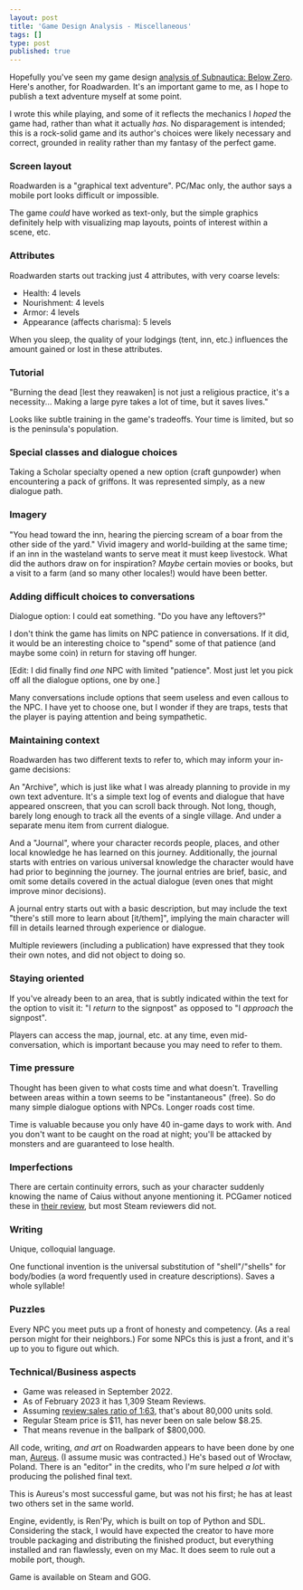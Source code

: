 ```yaml
---
layout: post
title: 'Game Design Analysis - Miscellaneous'
tags: []
type: post
published: true
---
```


Hopefully you've seen my game design [analysis of Subnautica: Below Zero](https://jay.mcgavren.com/2022/09/14/subnautica-below-zero-game-design-analysis.html). Here's another, for Roadwarden. It's an important game to me, as I hope to publish a text adventure myself at some point.

I wrote this while playing, and some of it reflects the mechanics I _hoped_ the game had, rather than what it actually _has_. No disparagement is intended; this is a rock-solid game and its author's choices were likely necessary and correct, grounded in reality rather than my fantasy of the perfect game.


### Screen layout

Roadwarden is a "graphical text adventure". PC/Mac only, the author says a mobile port looks difficult or impossible.

The game _could_ have worked as text-only, but the simple graphics definitely help with visualizing map layouts, points of interest within a scene, etc.

### Attributes

Roadwarden starts out tracking just 4 attributes, with very coarse levels:

- Health: 4 levels
- Nourishment: 4 levels
- Armor: 4 levels
- Appearance (affects charisma): 5 levels

When you sleep, the quality of your lodgings (tent, inn, etc.) influences the amount gained or lost in these attributes.


### Tutorial

"Burning the dead [lest they reawaken] is not just a religious practice, it's a necessity... Making a large pyre takes a lot of time, but it saves lives."

Looks like subtle training in the game's tradeoffs. Your time is limited, but so is the peninsula's population.


### Special classes and dialogue choices

Taking a Scholar specialty opened a new option (craft gunpowder) when encountering a pack of griffons. It was represented simply, as a new dialogue path.


### Imagery

"You head toward the inn, hearing the piercing scream of a boar from the other side of the yard." Vivid imagery and world-building at the same time; if an inn in the wasteland wants to serve meat it must keep livestock. What did the authors draw on for inspiration? _Maybe_ certain movies or books, but a visit to a farm (and so many other locales!) would have been better.


### Adding difficult choices to conversations

Dialogue option: I could eat something. "Do you have any leftovers?"

I don't think the game has limits on NPC patience in conversations. If it did, it would be an interesting choice to "spend" some of that patience (and maybe some coin) in return for staving off hunger.

[Edit: I did finally find _one_ NPC with limited "patience". Most just let you pick off all the dialogue options, one by one.]

Many conversations include options that seem useless and even callous to the NPC. I have yet to choose one, but I wonder if they are traps, tests that the player is paying attention and being sympathetic.


### Maintaining context

Roadwarden has two different texts to refer to, which may inform your in-game decisions:

An "Archive", which is just like what I was already planning to provide in my own text adventure. It's a simple text log of events and dialogue that have appeared onscreen, that you can scroll back through. Not long, though, barely long enough to track all the events of a single village. And under a separate menu item from current dialogue.

And a "Journal", where your character records people, places, and other local knowledge he has learned on this journey. Additionally, the journal starts with entries on various universal knowledge the character would have had prior to beginning the journey. The journal entries are brief, basic, and omit some details covered in the actual dialogue (even ones that might improve minor decisions).

A journal entry starts out with a basic description, but may include the text "there's still more to learn about [it/them]", implying the main character will fill in details learned through experience or dialogue.

Multiple reviewers (including a publication) have expressed that they took their own notes, and did not object to doing so.


### Staying oriented

If you've already been to an area, that is subtly indicated within the text for the option to visit it: "I _return_ to the signpost" as opposed to "I _approach_ the signpost".

Players can access the map, journal, etc. at any time, even mid-conversation, which is important because you may need to refer to them.


### Time pressure

Thought has been given to what costs time and what doesn't. Travelling between areas within a town seems to be "instantaneous" (free). So do many simple dialogue options with NPCs. Longer roads cost time.

Time is valuable because you only have 40 in-game days to work with. And you don't want to be caught on the road at night; you'll be attacked by monsters and are guaranteed to lose health.




### Imperfections

There are certain continuity errors, such as your character suddenly knowing the name of Caius without anyone mentioning it. PCGamer noticed these in [their review](https://www.pcgamer.com/roadwarden-feels-just-like-cracking-open-a-huge-fantasy-novel/), but most Steam reviewers did not.



### Writing

Unique, colloquial language.

One functional invention is the universal substitution of "shell"/"shells" for body/bodies (a word frequently used in creature descriptions). Saves a whole syllable!


### Puzzles

Every NPC you meet puts up a front of honesty and competency. (As a real person might for their neighbors.) For some NPCs this is just a front, and it's up to you to figure out which.


### Technical/Business aspects

* Game was released in September 2022.
* As of February 2023 it has 1,309 Steam Reviews.
* Assuming [review:sales ratio of 1:63](https://newsletter.gamediscover.co/p/how-that-game-sold-on-steam-using), that's about 80,000 units sold.
* Regular Steam price is $11, has never been on sale below $8.25.
* That means revenue in the ballpark of $800,000.

All code, writing, _and art_ on Roadwarden appears to have been done by one man, [Aureus](https://twitter.com/MoralAnxiety). (I assume music was contracted.) He's based out of Wrocław, Poland. There is an "editor" in the credits, who I'm sure helped _a lot_ with producing the polished final text.

This is Aureus's most successful game, but was not his first; he has at least two others set in the same world.

Engine, evidently, is Ren'Py, which is built on top of Python and SDL. Considering the stack, I would have expected the creator to have more trouble packaging and distributing the finished product, but everything installed and ran flawlessly, even on my Mac. It does seem to rule out a mobile port, though.

Game is available on Steam and GOG.
